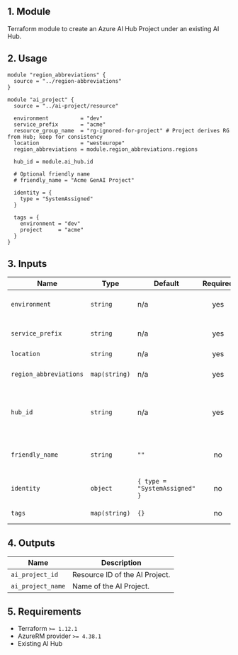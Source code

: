 ## 1. Module
Terraform module to create an Azure AI Hub Project under an existing AI Hub.

## 2. Usage
```hcl
module "region_abbreviations" {
  source = "../region-abbreviations"
}

module "ai_project" {
  source = "../ai-project/resource"

  environment          = "dev"
  service_prefix       = "acme"
  resource_group_name  = "rg-ignored-for-project" # Project derives RG from Hub; keep for consistency
  location             = "westeurope"
  region_abbreviations = module.region_abbreviations.regions

  hub_id = module.ai_hub.id

  # Optional friendly name
  # friendly_name = "Acme GenAI Project"

  identity = {
    type = "SystemAssigned"
  }

  tags = {
    environment = "dev"
    project     = "acme"
  }
}
```

## 3. Inputs
| Name | Type | Default | Required | Description |
|------|------|---------|:--------:|-------------|
| `environment` | `string` | n/a | yes | Environment project (dev, qua or prd). |
| `service_prefix` | `string` | n/a | yes | Prefix or name of the project. |
| `location` | `string` | n/a | yes | Azure region. |
| `region_abbreviations` | `map(string)` | n/a | yes | Map of Azure locations to abbreviations. |
| `hub_id` | `string` | n/a | yes | Resource ID of the parent AI Hub to attach the project to. |
| `friendly_name` | `string` | `""` | no | Optional display name for the project. |
| `identity` | `object` | `{ type = "SystemAssigned" }` | no | Managed identity configuration. |
| `tags` | `map(string)` | `{}` | no | Tags to apply to the project. |

## 4. Outputs
| Name | Description |
|------|-------------|
| `ai_project_id` | Resource ID of the AI Project. |
| `ai_project_name` | Name of the AI Project. |

## 5. Requirements
- Terraform `>= 1.12.1`
- AzureRM provider `>= 4.38.1`
- Existing AI Hub


